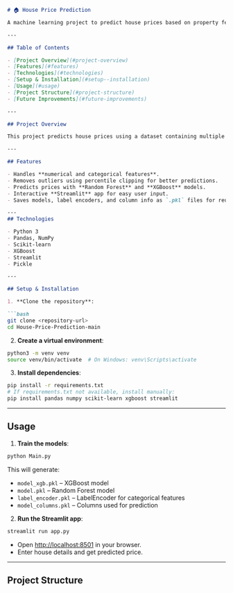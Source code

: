 
````markdown
# 🏠 House Price Prediction

A machine learning project to predict house prices based on property features like area, location, and amenities. It includes **Random Forest** and **XGBoost** models and a **Streamlit web app** for interactive predictions.

---

## Table of Contents

- [Project Overview](#project-overview)  
- [Features](#features)  
- [Technologies](#technologies)  
- [Setup & Installation](#setup--installation)  
- [Usage](#usage)  
- [Project Structure](#project-structure)  
- [Future Improvements](#future-improvements)  

---

## Project Overview

This project predicts house prices using a dataset containing multiple features. Data preprocessing handles outliers and categorical variables, and trained models are saved for reuse. The Streamlit web app allows users to input property details and get instant predictions.

---

## Features

- Handles **numerical and categorical features**.  
- Removes outliers using percentile clipping for better predictions.  
- Predicts prices with **Random Forest** and **XGBoost** models.  
- Interactive **Streamlit** app for easy user input.  
- Saves models, label encoders, and column info as `.pkl` files for reuse.  

---
## Technologies

- Python 3  
- Pandas, NumPy  
- Scikit-learn  
- XGBoost  
- Streamlit  
- Pickle  

---

## Setup & Installation

1. **Clone the repository**:

```bash
git clone <repository-url>
cd House-Price-Prediction-main
````

2. **Create a virtual environment**:

```bash
python3 -m venv venv
source venv/bin/activate  # On Windows: venv\Scripts\activate
```

3. **Install dependencies**:

```bash
pip install -r requirements.txt
# If requirements.txt not available, install manually:
pip install pandas numpy scikit-learn xgboost streamlit
```

---

## Usage

1. **Train the models**:

```bash
python Main.py
```

This will generate:

* `model_xgb.pkl` – XGBoost model
* `model.pkl` – Random Forest model
* `label_encoder.pkl` – LabelEncoder for categorical features
* `model_columns.pkl` – Columns used for prediction

2. **Run the Streamlit app**:

```bash
streamlit run app.py
```

* Open [http://localhost:8501](http://localhost:8501) in your browser.
* Enter house details and get predicted price.

---

## Project Structure



```



